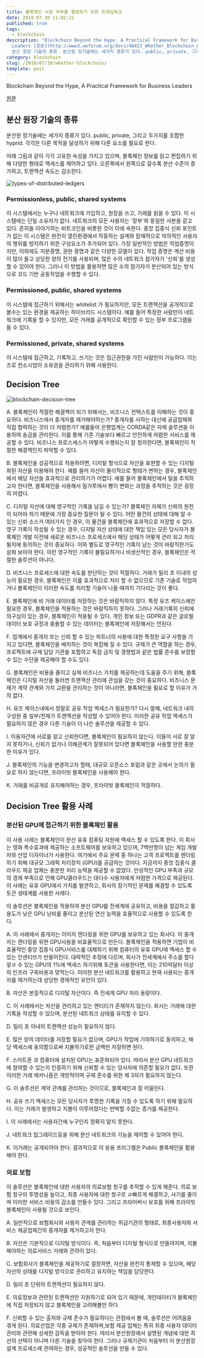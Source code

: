 ```yaml
---
title: 블록체인 사용 여부를 결정하기 위한 프레임워크
date: 2018-07-30 11:02:21
published: true
tags:
  - blockchain
description: "Blockchain Beyond the Hype, A Practical Framework for Business
  Leaders [원문](http://www3.weforum.org/docs/48423_Whether_Blockchain_WP.pdf)  ##
  분산 원장 기술의 종류  분산원 장기술에는 세가지 종류가 있다. public, private, 그리고 ..."
category: blockchain
slug: /2018/07/30/whether-blockchain/
template: post
---
```

Blockchain Beyond the Hype, A Practical Framework for Business Leaders

[원문](http://www3.weforum.org/docs/48423_Whether_Blockchain_WP.pdf)

## 분산 원장 기술의 종류

분산원 장기술에는 세가지 종류가 있다. public, private, 그리고 두가지를 조합한 hyprid. 각각은 다른 목적을 달성하기 위해 다른 요소를 필요로 한다.

아래 그림과 같이 각각 고유한 속성을 가지고 있으며, 블록체인 정보를 읽고 편집하기 위해 다양한 형태로 액세스를 제어하고 있다. 오른쪽에서 왼쪽으로 갈수록 분산 수준이 증가하고, 트랜잭션 속도는 감소한다.

![types-of-distributed-ledgers](../images/types-of-distributed-ledgers.png)

### Permissionless, public, shared systems

이 시스템에서는 누구나 네트워크에 가입하고, 원장을 쓰고, 거래를 읽을 수 있다. 이 시스템에는 단일 소유자가 없다. 네트워크의 모든 사용자는 '장부'와 동일한 사본을 같고 있다. 흔히들 이야기하는 비트코인을 비롯한 것이 이에 속한다. 중앙 집중식 신뢰 포인트가 없는 이 시스템은 완전히 열린환경에서 작동하는 설계와 잠재적으로 악의적인 사용자의 행위를 방지하기 위한 구성요소가 추가되어 있다. 가장 일반적인 방법은 작업증명이지만, 이외에도 지분증명, 권한 증명과 같은 다양한 모델이 있다. 작업 증명은 계산 비용이 많이 들고 상당한 양의 전기를 사용되며, 많은 수의 네트워크 참가자가 '신뢰'를 생성할 수 있어야 한다. 그러나 이 방법을 활용하면 많은 수의 참가자가 분산되어 있는 방식으로 코드 기반 공동작업을 수행할 수 있다.

### Permissioned, public, shared systems

이 시스템에 접근하기 위해서는 whitelist 가 필요하지만, 모든 트랜잭션을 공개적으로 볼수는 있는 환경을 제공하는 하이브리드 시스템이다. 예를 들어 특정한 사람만이 네트워크에 기록을 할 수 있지만, 모든 거래를 공개적으로 확인할 수 있는 정부 프로그램을 들 수 있다.

### Permissioned, private, shared systems

이 시스템에 접근하고, 기록하고, 쓰기는 것은 접근권한을 가진 사람만이 가능하다. 이는 즈로 컨소시엄이 소유권을 관리하기 위해 사용한다.

## Decision Tree

![blockchain-decision-tree](../images/blockchain-decision-tree.png)

A. 블록체인이 적절한 해결책이 되기 위해서는, 비즈니스 컨텍스트를 이해하는 것이 중요하다. 비즈니스에서 중개자를 제거해야하는가? 중개자를 사하는 대신에 공급업체와 직접 협력하는 것이 더 저렴한가? 예를들어 은행업계는 CORDA같은 자체 솔루션을 이용하여 송금을 관리한다. 이를 통해 기존 기술보다 빠르고 안전하게 저렴한 서비스를 제공할 수 있다. 비즈니스 프로스세스가 어떻게 수행되는지 잘 정의한다면, 블록체인이 적절한 해결책인지 파악할 수 있다.

B. 블록체인을 성공적으로 적용하려면, 디지털 형식으로 자산을 표현할 수 있는 디지털화된 자산을 이용해야 한다. 예를 들어 자산이 물리적으로 형태가 변하는 경우, 블록체인에서 해당 자산을 효과적으로 관리하기가 어렵다. 예를 들어 블록체인에서 밀을 추적하고자 한다면, 블록체인을 사용해서 밀가루에서 빵이 변화는 과정을 추적하는 것은 굉장히 어렵다.

C. 디지털 자산에 대해 영구적인 기록을 남길 수 있는가? 블록체인 자체가 신뢰의 원천이 되어야 하기 때문에 가장 중요한 질문이 될 수 있다. 어떤 물건의 상태에 대해 알 수 있는 신뢰 소스가 여러가지 인 경우, 이 물건을 블록체인에 효과적으로 저장할 수 없다. 영구 기록이 작성될 수 있는 경우, 디지털 자산 상태에 대한 책임 있는 모든 당사자가 블록체인 개발 이전에 새로운 비즈니스 프로세스에서 해당 상태가 어떻게 관리 되고 처리 될지에 동의하는 것이 중요하다. 이와 별도로 영구적인 기록이 남는 것이 바람직한가도 살펴 보아야 한다. 이런 영구적인 기록이 불필요하거나 비생산적인 경우, 블록체인은 적절한 솔루션이 아니다. 

D. 비즈니스 프로세스에 대한 속도를 판단하는 것이 적절하다. 거래가 밀리 초 이내의 성능이 필요한 경우, 블록체인은 이를 효과적으로 처리 할 수 없으므로 기존 기술로 작업하거나 블록체인이 이러한 속도를 처리할 기술이 나올 때까지 기다리는 것이 좋다.

E. 블록체인에 비 거래 데이터를 저장하는 것은 바람직하지 않다. 특정 유즈 케이스에만 필요한 경우, 블록체인을 적용하는 것은 바람직하지 못하다. 그러나 거래기록의 신뢰에 의구심이 있는 경우, 블록체인이 적용될 수 있다. 개인 정보 또는 GDPR과 같은 글로벌 데이터 보호 규정과 충돌할 수 있는 데이터는 블록체인에 저장해서는 안된다.

F. 업계에서 중개자 또는 신뢰 할 수 있는 파트너의 사용에 대한 특정한 요구 사항을 가지고 있다면, 블록체인을 배치하는 것이 복잡해 질 수 있다. 규제가 큰 역할을 하는 경우, 프로젝트에 규제 담당 기관을 포함하고 독점 금지 및 경쟁법과 같은 법률 준수를 보장할 수 있는 수단을 제공해야 할 수도 있다. 

G. 블록체인은 비용을 줄이고 실제 비즈니스 가치를 제공하는데 도움을 주기 위해, 블록체인은 디지털 자산을 둘러싼 트랜잭션 관리에 관심을 갖는 것이 중요하다. 비즈니스 문제가 계약 관계와 가치 교환을 관리하는 것이 아니라면, 블록체인을 필요로 할 이유가 거의 없다.

H. 유즈 케이스내에서 정말로 공유 작업 액세스가 필요한가? 다시 말해, 네트워크 내의 구성원 중 일부/전체가 트랜잭션을 작성할 수 있어야 한다. 이러한 공유 작업 액세스가 필요하지 않은 경우 다른 기술이 더 나은 솔루션을 제공할 수 있다.

I. 이용자간에 서로를 알고 신뢰한다면, 블록체인이 필요하지 않는다. 이들이 서로 잘 알지 못하거나, 신뢰가 없거나 이해관계가 잘못되어 있다면 블록체인을 사용할 만한 충분한 이유가 있다. 

J. 블록체인의 기능을 변경하고자 할때, 대규모 오픈소스 포럼과 같은 곳에서 논의가 필요로 하지 않는다면, 프라이빗 블록체인을 사용해야 한다.

K. 거래를 비공개로 유지해야하는 경우, 프라이빗 블록체인이 적절하다. 

## Decision Tree 활용 사례

### 분산된 GPU에 접근하기 위한 블록체인 활용

이 사용 사례는 블록체인이 분산 유휴 컴퓨팅 자원에 액세스 할 수 있도록 한다. 이 회사는 영화 특수효과에 제공하는 소프트웨어를 보유하고 있으며, 7백만명이 넘는 게임 개발자와 산업 디자이너가 사용한다. 여기에서 주요 문제 중 하나는 고객 프로젝트를 렌더링 하기 위해 대규모 그래픽 처리장치 (GPU)를 공급하는 것이다. 지금까지 중앙 집중식 클라우드 제공 업체는 충분한 처리 능력을 제공할 수 없었다. 만성적인 GPU 부족과 규모의 경제 부족으로 인해 GPU클라우드는 대다수 사용자에게 저렴한 가격으로 제공된다. 이 사례는 유휴 GPU에서 가치를 발견하고, 회사의 장기적인 문제를 해결할 수 있도록 토큰 생태계를 사용한 사례다. 

이 솔루션은 블록체인을 적용하여 분산 GPU를 전세계에 공유하고, 비용을 절감하고 활용도가 낮은 GPU 낭비를 줄이고 분산된 연산 능력을 효율적으로 사용할 수 있도록 한다.

A. 이 사례에서 중개자는 이미지 렌더링을 위한 GPU를 보유하고 있는 회사다. 이 중개자는 렌더링을 위한 GPU사용을 비효율적으로 만든다. 블록체인을 적용하면 기업이 비효율적인 중앙 집중식 GPU서비스를 대체하기 위해 컴퓨터의 유휴 GPU에 액세스 할 수 있는 인센티브가 만들어진다. 대략적인 추정에 다르며, 회사가 전세계에서 주소를 할다앟ㄹ 수 있는 GPU의 1%에 액세스 하기위해 토큰을 사용한다면, 이는 210억달러 이상의 인프라 구축비용과 맞먹는다. 이러한 분산 네트워크를 활용하고 현재 사용되는 중개자를 제거하는데 상당한 경제적인 유인이 있다.

B. 자산은 본질적으로 디지털 자산이다. 즉 전세계 GPU 처리 용량이다.

C. 이 사례에서는 자산을 관리하고 있는 엔티티가 존재하지 않는다. 회사는 거래에 대한 기록을 작성할 수 있으며, 분산된 네트워크 상태를 유지할 수 있다.

D. 밀리 초 이내의 트랜잭션 성능이 필요하지 않다.

E. 많은 양의 데이터를 저장할 필요가 없으며, GPU가 작업에 기여하기로 동의하고, 해당 액세스에 동의함으로써 지불하기로한 금액만 저장하면 된다.

F. 스마트폰 과 컴퓨터에 설치된 GPU는 표준화되어 있다. 따라서 분산 GPU 네트워크에 참여할 수 있는지 인증하기 위해 신뢰할 수 있는 당사자에 의존할 필요가 없다. 또한 이러한 거래 매커니즘은 개방적이며 규제 준수를 위한 제 3자가 필요하지 않는다.

G. 이 솔루션은 계약 관계를 관리하는 것이므로, 블록체인과 잘 어울린다.

H. 공유 쓰기 액세스는 모든 당사자가 투명한 기록을 가질 수 있도록 하기 위해 필요하다. 이는 거래가 발생하고 지불이 이루어졌다는 반박할 수없는 증거를 제공한다.

I. 이 사례에서는 사용자간에 누구인지 정확히 알지 못한다.

J. 네트워크 업그레이드등을 위해 분산 네트워크의 기능을 제어할 수 있어야 한다.

K. 이거래는 공개되어야 한다. 결과적으로 이 응용 프러그램은 Public 블록체인을 활용해야 한다.

### 의료 보험

이 솔루션은 블록체인에 대한 사용자의 의료보험 청구를 추적할 수 있게 해준다. 의료 보험 청구의 투명성을 높이고, 최종 사용자에 대한 청구르 ㄹ빠르게 해결하고, 사기를 줄이며 이러한 서비스 비용의 감소를 만들수 있다. 그리고 프라이버시 보호를 위해 프라이빗 블록체인이 사용될 것으로 보인다.

A. 일반적으로 보험회사와 사용자 관계를 관리하는 취급기관의 형태로, 최종사용자와 서비스 제공업체간의 중개자를 제거하고자 한다.

B. 자산은 기본적으로 디지털 방식이다. 즉, 처음부터 디지털 형식으로 만들어지며, 지불해야하는 의료서비스 거래와 관려이 있다.

C. 보험회사가 블록체인을 제공하기로 결정하면, 자산을 완전히 통제할 수 있으며, 해당 자산의 상태를 디지털 방식으로 관리하고 유지하는 책임을 담당한다.

D. 밀리 초 단위의 트랜잭션이 필요하지 않다.

E. 의료정보과 관련된 트랜잭션만 지원하기로 되어 있기 때문에, 개인데이터가 블록체인에 직접 저장되지 않고 블록체인을 고려해볼만 하다.

F. 신뢰할 수 있는 출처와 규제 준수가 필요하다는 관점에서 볼 때, 솔루션은 어려움을 겪게 된다. 의료산업은 각종 규제가 존재하며,보험 제공 업체는 특히 최종 사용자 데이터 관리와 관련해 상세한 감독을 받아야 한다. 따라서 분산원장에서 설명된 개념에 대한 최선의 선택이 아니며 다른 기술을 찾아야 한다. 그러나 규제기관이 처음부터 이 분산원장 설계 프로세스에 관여하는 경우, 성공적인 솔루션을 만들 수 있다. 